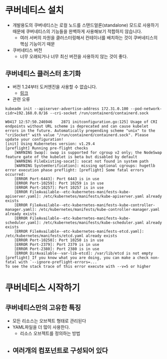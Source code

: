 # 쿠버네티스 설치
- 개발용도의 쿠버네티스는 로컬 노드를 스탠드얼론(standalone) 모드로 사용하기 때문에 쿠버네티스의 기능들을 완벽하게 사용해보기 적합하지 않습니다.
	- 여러 서버의 자원을 클러스터링해서 컨테이너를 배치하는 것이 쿠버네티스의 핵심 기능이기 때문
- 쿠버네티스 버전
	- 너무 오래되거나 너무 최신 버전을 사용하지 않는 것이 좋다.

## 쿠버네티스 클러스터 초기화
- 버전 1.24부터 도커엔진을 사용할 수 없습니다.
	- [링크](https://blog.hyojun.me/5)
- 관련 오류
```
kubeadm init --apiserver-advertise-address 172.31.0.100 --pod-network-cidr=192.168.0.0/16 --cri-socket /run/containerd/containerd.sock

W0417 12:57:50.246946    2871 initconfiguration.go:125] Usage of CRI endpoints without URL scheme is deprecated and can cause kubelet errors in the future. Automatically prepending scheme "unix" to the "criSocket" with value "/run/containerd/containerd.sock". Please update your configuration!
[init] Using Kubernetes version: v1.29.4
[preflight] Running pre-flight checks
	[WARNING Swap]: swap is supported for cgroup v2 only; the NodeSwap feature gate of the kubelet is beta but disabled by default
	[WARNING FileExisting-socat]: socat not found in system path
	[WARNING SystemVerification]: missing optional cgroups: hugetlb
error execution phase preflight: [preflight] Some fatal errors occurred:
	[ERROR Port-6443]: Port 6443 is in use
	[ERROR Port-10259]: Port 10259 is in use
	[ERROR Port-10257]: Port 10257 is in use
	[ERROR FileAvailable--etc-kubernetes-manifests-kube-apiserver.yaml]: /etc/kubernetes/manifests/kube-apiserver.yaml already exists
	[ERROR FileAvailable--etc-kubernetes-manifests-kube-controller-manager.yaml]: /etc/kubernetes/manifests/kube-controller-manager.yaml already exists
	[ERROR FileAvailable--etc-kubernetes-manifests-kube-scheduler.yaml]: /etc/kubernetes/manifests/kube-scheduler.yaml already exists
	[ERROR FileAvailable--etc-kubernetes-manifests-etcd.yaml]: /etc/kubernetes/manifests/etcd.yaml already exists
	[ERROR Port-10250]: Port 10250 is in use
	[ERROR Port-2379]: Port 2379 is in use
	[ERROR Port-2380]: Port 2380 is in use
	[ERROR DirAvailable--var-lib-etcd]: /var/lib/etcd is not empty
[preflight] If you know what you are doing, you can make a check non-fatal with `--ignore-preflight-errors=...`
To see the stack trace of this error execute with --v=5 or higher
```

# 쿠버네티스 시작하기
## 쿠버네티스만의 고유한 특징
- 모든 리소스는 오브젝트 형태로 관리된다
- YAML파일을 더 많이 사용한다.
	- 리소스 오브젝트를 정의하는 방법
- 여러개의 컴포넌트로 구성되어 있다
	- 